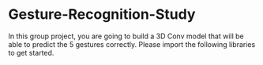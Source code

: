 # Gesture-Recognition-Study
In this group project, you are going to build a 3D Conv model that will be able to predict the 5 gestures correctly. Please import the following libraries to get started.
